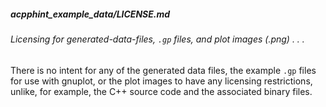 ##### acpphint_example_data/LICENSE.md

###### Licensing for generated-data-files, `.gp` files, and plot images (.png) . . .
There is no intent for any of the generated data files, the example `.gp` files
for use with gnuplot, or the plot images to have any licensing restrictions,
unlike, for example, the C++ source code and the associated binary files.
